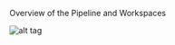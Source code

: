 Overview of the Pipeline and Workspaces


![alt tag](https://github.com/MG-Microsoft/Azure-Databricks-MLOps/blob/main/images/databricks2.jpg)
